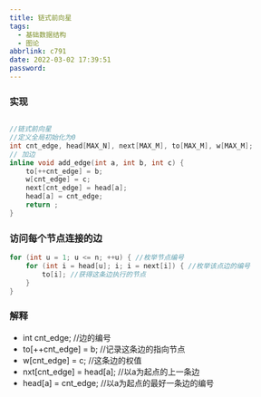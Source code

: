 ```yaml
---
title: 链式前向星
tags:
  - 基础数据结构
  - 图论
abbrlink: c791
date: 2022-03-02 17:39:51
password:
---
```




### 实现


~~~c

//链式前向星
//定义全局初始化为0
int cnt_edge, head[MAX_N], next[MAX_M], to[MAX_M], w[MAX_M];
// 加边 
inline void add_edge(int a, int b, int c) { 
    to[++cnt_edge] = b;
    w[cnt_edge] = c;
    next[cnt_edge] = head[a];
    head[a] = cnt_edge;
    return ;
}


~~~



### 访问每个节点连接的边

~~~c
for (int u = 1; u <= n; ++u) { //枚举节点编号
    for (int i = head[u]; i; i = next[i]) { //枚举该点边的编号
        to[i]; //获得这条边执行的节点
    }
}
~~~





### 解释
* int cnt_edge; //边的编号 
* to[++cnt_edge] = b; //记录这条边的指向节点 
* w[cnt_edge] = c; //这条边的权值
* nxt[cnt_edge] = head[a]; //以a为起点的上一条边
* head[a] = cnt_edge; //以a为起点的最好一条边的编号



